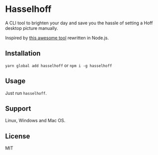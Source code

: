 # Hasselhoff

A CLI tool to brighten your day and save you the hassle of setting a Hoff desktop picture manually.

Inspired by [this awesome tool](https://github.com/neonichu/hasselhoff) rewritten in Node.js.

## Installation

`yarn global add hasselhoff` or `npm i -g hasselhoff`

## Usage

Just run `hasselhoff`.

## Support

Linux, Windows and Mac OS.

## License

MIT
